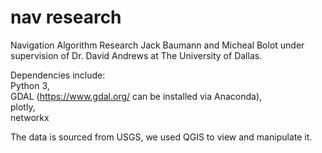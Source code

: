 # nav research
Navigation Algorithm Research
Jack Baumann and Micheal Bolot under supervision of Dr. David Andrews at The University of Dallas.

Dependencies include:\
Python 3,\
GDAL (https://www.gdal.org/ can be installed via Anaconda),\
plotly,\
networkx

The data is sourced from USGS, we used QGIS to view and manipulate it.
